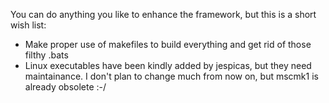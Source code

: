 You can do anything you like to enhance the framework, but this is a short wish list:

- Make proper use of makefiles to build everything and get rid of those filthy .bats
- Linux executables have been kindly added by jespicas, but they need maintainance. I don't plan to change much from now on, but mscmk1 is already obsolete :-/